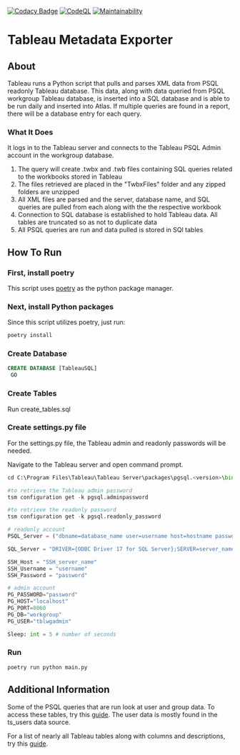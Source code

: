 [![Codacy Badge](https://app.codacy.com/project/badge/Grade/b6bec0c189e240228baca3941e851e5b)](https://www.codacy.com/gh/Riverside-Healthcare/Tableau-Metadata-Exporter/dashboard?utm_source=github.com&amp;utm_medium=referral&amp;utm_content=Riverside-Healthcare/Tableau-Metadata-Exporter&amp;utm_campaign=Badge_Grade)
[![CodeQL](https://github.com/Riverside-Healthcare/Tableau-Metadata-Exporter/actions/workflows/codeql-analysis.yml/badge.svg)](https://github.com/Riverside-Healthcare/Tableau-Metadata-Exporter/actions/workflows/codeql-analysis.yml)
[![Maintainability](https://api.codeclimate.com/v1/badges/3297bc558ec0f992b9ce/maintainability)](https://codeclimate.com/github/Riverside-Healthcare/Tableau-Metadata-Exporter/maintainability)

# Tableau Metadata Exporter

## About

Tableau runs a Python script that pulls and parses XML data from PSQL readonly Tableau database. This data, along with data queried from PSQL workgroup Tableau database, is inserted into a SQL database and is able to be run daily and inserted into Atlas. If multiple queries are found in a report, there will be a database entry for each query.

### What It Does

It logs in to the Tableau server and connects to the Tableau PSQL Admin account in the workgroup database.

1.  The query will create .twbx and .twb files containing SQL queries related to the workbooks stored in Tableau
2.  The files retrieved are placed in the "TwbxFiles" folder and any zipped folders are unzipped
3.  All XML files are parsed and the server, database name, and SQL queries are pulled from each along with the the respective workbook
4.  Connection to SQL database is established to hold Tableau data. All tables are truncated so as not to duplicate data
5.  All PSQL queries are run and data pulled is stored in SQl tables

## How To Run

### First, install poetry

This script uses [poetry](https://python-poetry.org/docs/) as the python package manager.

### Next, install Python packages

Since this script utilizes poetry, just run:

```sh
poetry install
```

### Create Database

```SQL
CREATE DATABASE [TableauSQL]
 GO
```

### Create Tables

Run create_tables.sql

### Create settings.py file

For the settings.py file, the Tableau admin and readonly passwords will be needed.

Navigate to the Tableau server and open command prompt.
```py
cd C:\Program Files\Tableau\Tableau Server\packages\pgsql.<version>\bin

#to retrieve the Tableau admin password
tsm configuration get -k pgsql.adminpassword

#to retrieve the readonly password
tsm configuration get -k pgsql.readonly_password
```

```py
# readonly account
PSQL_Server = ("dbname=database_name user=username host=hostname password=password port=port")

SQL_Server = "DRIVER={ODBC Driver 17 for SQL Server};SERVER=server_name;DATABASE=database_name;UID=username;PWD=password"

SSH_Host = "SSH_server_name"
SSH_Username = "username"
SSH_Password = "password"

# admin account
PG_PASSWORD="password"
PG_HOST="localhost"
PG_PORT=8060
PG_DB="workgroup"
PG_USER="tblwgadmin"

Sleep: int = 5 # number of seconds

```

### Run

```sh
poetry run python main.py
```

## Additional Information

Some of the PSQL queries that are run look at user and group data. To access these tables, try this [guide](https://github.com/tableau/community-tableau-server-insights). The user data is mostly found in the ts_users data source.

For a list of nearly all Tableau tables along with columns and descriptions, try this [guide](https://tableau.github.io/tableau-data-dictionary/2019.4/data_dictionary.htm).
